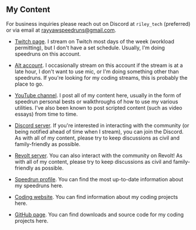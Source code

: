 ## My Content

For business inquiries please reach out on Discord at `riley_tech` (preferred) or via email at rayyawspeedruns@gmail.com.

- [Twitch page](https://twitch.tv/riley_tech). I stream on Twitch most days of the week (workload permitting), but I don't have a set schedule. Usually, I'm doing speedruns on this account.

- [Alt account](https://twitch.tv/rrileyDerp). I occasionally stream on this account if the stream is at a late hour, I don't want to use mic, or I'm doing something other than speedruns. If you're looking for my coding streams, this is probably the place to go.

- [YouTube channel](https://youtube.com/@riley_tech). I post all of my content here, usually in the form of speedrun personal bests or walkthroughs of how to use my various utilities. I've also been known to post scripted content (such as video essays) from time to time.

- [Discord server](https://discord.gg/9Ewpwyu). If you're interested in interacting with the community (or being notified ahead of time when I stream), you can join the Discord. As with all of my content, please try to keep discussions as civil and family-friendly as possible.

- [Revolt server](https://rvlt.gg/FctxJD0g). You can also interact with the community on Revolt! As with all of my content, please try to keep discussions as civil and family-friendly as possible. 

- [Speedrun profile](https://speedrun.com/user/Riley_Tech). You can find the most up-to-date information about my speedruns here.

- [Coding website](https://rayyaw.github.io). You can find information about my coding projects here.

- [GitHub page](https://github.com/rayyaw). You can find downloads and source code for my coding projects here.
